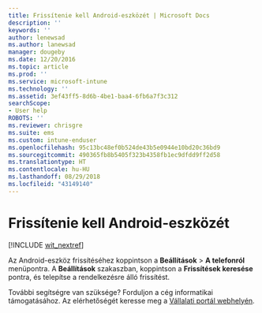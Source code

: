 ```yaml
---
title: Frissítenie kell Android-eszközét | Microsoft Docs
description: ''
keywords: ''
author: lenewsad
ms.author: lanewsad
manager: dougeby
ms.date: 12/20/2016
ms.topic: article
ms.prod: ''
ms.service: microsoft-intune
ms.technology: ''
ms.assetid: 3ef43ff5-8d6b-4be1-baa4-6fb6a7f3c312
searchScope:
- User help
ROBOTS: ''
ms.reviewer: chrisgre
ms.suite: ems
ms.custom: intune-enduser
ms.openlocfilehash: 95c13bc48ef0b524de43b5e0944e10bd20c36bd9
ms.sourcegitcommit: 490365fb8b5405f323b4358fb1ec9dfdd9ff2d58
ms.translationtype: HT
ms.contentlocale: hu-HU
ms.lasthandoff: 08/29/2018
ms.locfileid: "43149140"
---
```

# <a name="you-need-to-update-your-android-device"></a>Frissítenie kell Android-eszközét

[!INCLUDE [wit_nextref](includes/end-user-os-update-guidance.md)]

Az Android-eszköz frissítéséhez koppintson a **Beállítások** > **A telefonról** menüpontra. A __Beállítások__ szakaszban, koppintson a __Frissítések keresése__ pontra, és telepítse a rendelkezésre álló frissítést.

További segítségre van szüksége? Forduljon a cég informatikai támogatásához. Az elérhetőségét keresse meg a [Vállalati portál webhelyén](https://go.microsoft.com/fwlink/?linkid=2010980).
